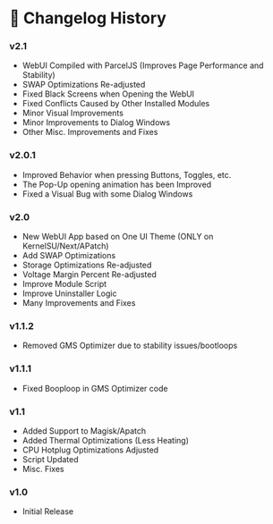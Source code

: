 # 📝 Changelog History



### v2.1

* WebUI Compiled with ParcelJS (Improves Page Performance and Stability)
* SWAP Optimizations Re-adjusted
* Fixed Black Screens when Opening the WebUI
* Fixed Conflicts Caused by Other Installed Modules
* Minor Visual Improvements
* Minor Improvements to Dialog Windows
* Other Misc. Improvements and Fixes



### v2.0.1

* Improved Behavior when pressing Buttons, Toggles, etc.
* The Pop-Up opening animation has been Improved
* Fixed a Visual Bug with some Dialog Windows



### v2.0

* New WebUI App based on One UI Theme (ONLY on KernelSU/Next/APatch)
* Add SWAP Optimizations
* Storage Optimizations Re-adjusted
* Voltage Margin Percent Re-adjusted
* Improve Module Script
* Improve Uninstaller Logic
* Many Improvements and Fixes



### v1.1.2

* Removed GMS Optimizer due to stability issues/bootloops



### v1.1.1

* Fixed Booploop in GMS Optimizer code



### v1.1

* Added Support to Magisk/Apatch
* Added Thermal Optimizations (Less Heating)
* CPU Hotplug Optimizations Adjusted
* Script Updated
* Misc. Fixes



### v1.0

* Initial Release
